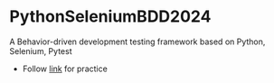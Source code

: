 # PythonSeleniumBDD2024

A Behavior-driven development testing framework based on Python, Selenium, Pytest

* Follow [link](https://www.youtube.com/watch?v=t8T5LWIO24I&t=1s) for practice
